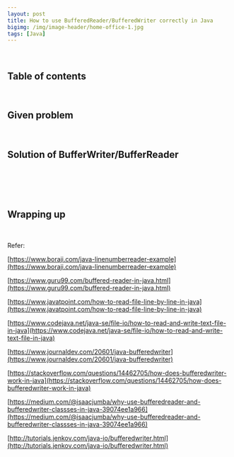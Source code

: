 ```yaml
---
layout: post
title: How to use BufferedReader/BufferedWriter correctly in Java
bigimg: /img/image-header/home-office-1.jpg
tags: [Java]
---
```





<br>

## Table of contents





<br>

## Given problem 





<br>

## Solution of BufferWriter/BufferReader




<br>

## 





<br>

## Wrapping up




<br>

Refer:

[https://www.boraji.com/java-linenumberreader-example](https://www.boraji.com/java-linenumberreader-example)

[https://www.guru99.com/buffered-reader-in-java.html](https://www.guru99.com/buffered-reader-in-java.html)

[https://www.javatpoint.com/how-to-read-file-line-by-line-in-java](https://www.javatpoint.com/how-to-read-file-line-by-line-in-java)

[https://www.codejava.net/java-se/file-io/how-to-read-and-write-text-file-in-java](https://www.codejava.net/java-se/file-io/how-to-read-and-write-text-file-in-java)

[https://www.journaldev.com/20601/java-bufferedwriter](https://www.journaldev.com/20601/java-bufferedwriter)

[https://stackoverflow.com/questions/14462705/how-does-bufferedwriter-work-in-java](https://stackoverflow.com/questions/14462705/how-does-bufferedwriter-work-in-java)

[https://medium.com/@isaacjumba/why-use-bufferedreader-and-bufferedwriter-classses-in-java-39074ee1a966](https://medium.com/@isaacjumba/why-use-bufferedreader-and-bufferedwriter-classses-in-java-39074ee1a966)

[http://tutorials.jenkov.com/java-io/bufferedwriter.html](http://tutorials.jenkov.com/java-io/bufferedwriter.html)

